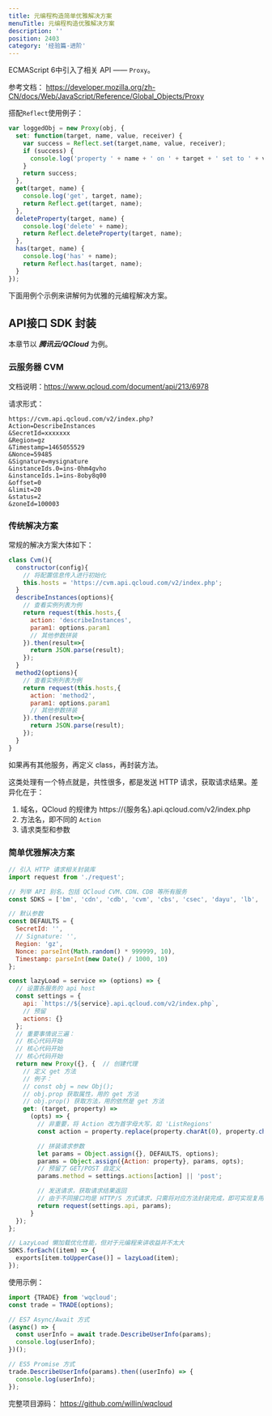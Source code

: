 ```yaml
---
title: 元编程构造简单优雅解决方案
menuTitle: 元编程构造优雅解决方案
description: ''
position: 2403
category: '经验篇-进阶'
---
```


ECMAScript 6中引入了相关 API —— `Proxy`。

参考文档： <https://developer.mozilla.org/zh-CN/docs/Web/JavaScript/Reference/Global_Objects/Proxy>

搭配`Reflect`使用例子：

```js
var loggedObj = new Proxy(obj, {
  set: function(target, name, value, receiver) {
    var success = Reflect.set(target,name, value, receiver);
    if (success) {
      console.log('property ' + name + ' on ' + target + ' set to ' + value);
    }
    return success;
  },
  get(target, name) {
    console.log('get', target, name);
    return Reflect.get(target, name);
  },
  deleteProperty(target, name) {
    console.log('delete' + name);
    return Reflect.deleteProperty(target, name);
  },
  has(target, name) {
    console.log('has' + name);
    return Reflect.has(target, name);
  }
});
```

下面用例个示例来讲解何为优雅的元编程解决方案。

## API接口 SDK 封装

本章节以 ***腾讯云/QCloud*** 为例。

### 云服务器 CVM

文档说明：<https://www.qcloud.com/document/api/213/6978>

请求形式：

```
https://cvm.api.qcloud.com/v2/index.php?
Action=DescribeInstances
&SecretId=xxxxxxx
&Region=gz
&Timestamp=1465055529
&Nonce=59485
&Signature=mysignature
&instanceIds.0=ins-0hm4gvho
&instanceIds.1=ins-8oby8q00
&offset=0
&limit=20
&status=2
&zoneId=100003
```

### 传统解决方案

常规的解决方案大体如下：

```js
class Cvm(){
  constructor(config){
    // 将配置信息传入进行初始化
    this.hosts = 'https://cvm.api.qcloud.com/v2/index.php';
  }
  describeInstances(options){
    // 查看实例列表为例
    return request(this.hosts,{
      action: 'describeInstances',
      param1: options.param1
      // 其他参数拼装
    }).then(result=>{
      return JSON.parse(result);
    });
  }
  method2(options){
    // 查看实例列表为例
    return request(this.hosts,{
      action: 'method2',
      param1: options.param1
      // 其他参数拼装
    }).then(result=>{
      return JSON.parse(result);
    });
  }
}
```

如果再有其他服务，再定义 class，再封装方法。

这类处理有一个特点就是，共性很多，都是发送 HTTP 请求，获取请求结果。差异化在于：

1. 域名，QCloud 的规律为 https://{服务名}.api.qcloud.com/v2/index.php
2. 方法名，即不同的 `Action`
3. 请求类型和参数

### 简单优雅解决方案

```js
// 引入 HTTP 请求相关封装库
import request from './request';

// 列举 API 别名，包括 QCloud CVM、CDN、CDB 等所有服务
const SDKS = ['bm', 'cdn', 'cdb', 'cvm', 'cbs', 'csec', 'dayu', 'lb', 'monitor', 'scaling', 'sqlserver', 'redis', 'cmem', 'trade', 'tdsql', 'vpc', 'wenzhi', 'yunsou'];

// 默认参数
const DEFAULTS = {
  SecretId: '',
  // Signature: '',
  Region: 'gz',
  Nonce: parseInt(Math.random() * 999999, 10),
  Timestamp: parseInt(new Date() / 1000, 10)
};

const lazyLoad = service => (options) => {
  // 设置各服务的 api host
  const settings = {
    api: `https://${service}.api.qcloud.com/v2/index.php`,
    // 预留
    actions: {}
  };
  // 重要事情说三遍：
  // 核心代码开始
  // 核心代码开始
  // 核心代码开始
  return new Proxy({}, {  // 创建代理
    // 定义 get 方法
    // 例子：
    // const obj = new Obj();
    // obj.prop 获取属性，用的 get 方法
    // obj.prop() 获取方法，用的依然是 get 方法
    get: (target, property) =>
      (opts) => {
        // 非重要，将 Action 改为首字母大写，如 'ListRegions'
        const action = property.replace(property.charAt(0), property.charAt(0).toUpperCase());

        // 拼装请求参数
        let params = Object.assign({}, DEFAULTS, options);
        params = Object.assign({Action: property}, params, opts);
        // 预留了 GET/POST 自定义
        params.method = settings.actions[action] || 'post';

        // 发送请求，获取请求结果返回
        // 由于不同接口均是 HTTP/S 方式请求，只需将对应方法封装完成，即可实现复用
        return request(settings.api, params);
      }
  });
};

// LazyLoad 懒加载优化性能，但对于元编程来讲收益并不太大
SDKS.forEach((item) => {
  exports[item.toUpperCase()] = lazyLoad(item);
});
```

使用示例：

```js
import {TRADE} from 'wqcloud';
const trade = TRADE(options);

// ES7 Async/Await 方式
(async() => {
  const userInfo = await trade.DescribeUserInfo(params);
  console.log(userInfo);
})();

// ES5 Promise 方式
trade.DescribeUserInfo(params).then((userInfo) => {
  console.log(userInfo);
});
```

完整项目源码： <https://github.com/willin/wqcloud>

